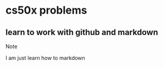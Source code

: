 # cs50x problems

## learn to work with github and markdown

>[!Note]
>I am just learn how to markdown
